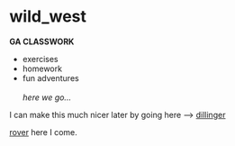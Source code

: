 # wild_west
**GA CLASSWORK**
* exercises
* homework
* fun adventures
<br></br>
*here we go...*


I can make this much nicer later by going here  -->  [dillinger]

[rover] here I come.

[dillinger]: <http://dillinger.io>
[rover]: <http://rover.com>
